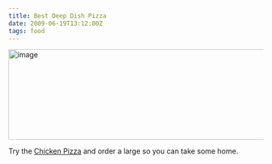 ```yaml
---
title: Best Deep Dish Pizza
date: 2009-06-19T13:12:00Z
tags: food
---
```

<img alt="image" height="179" src="https://ggr_com.s3.amazonaws.com/images/zacharys-pizza.jpg" width="512" />
<br/>

Try the [Chicken Pizza][1] and order a large so you can take some home.

 [1]: http://www.zacharys.com/
